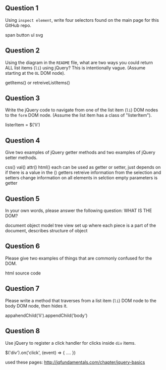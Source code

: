## Question 1

Using `inspect element`, write four selectors found on the main page for this
GitHub repo.

<!-- your answer starts here -->
span
button
ul
svg
<!-- your answer ends here -->

## Question 2

Using the diagram in the `README` file, what are two ways you could return ALL
list items (`li`) using jQuery? This is intentionally vague. (Assume starting
at the `OL` DOM node).

<!-- your answer starts here -->
getItems() or retreiveListItems()
<!-- your answer ends here -->

## Question 3

Write the jQuery code to navigate from one of the list item (`li`) DOM nodes to
the `form` DOM node. (Assume the list item has a class of "listerItem").

<!-- your answer starts here -->
listerItem = $('li')
<!-- your answer ends here -->

## Question 4

Give two examples of jQuery getter methods and two examples of jQuery setter
methods.

<!-- your answer starts here -->
css()
val()
attr()
html()
each can be used as getter or setter, just depends on if there is a value in the ()
getters retreive information from the selection and setters change information on all elements in selction
empty parameters is getter

<!-- your answer ends here -->

## Question 5

In your own words, please answer the following question: WHAT IS THE DOM?

<!-- your answer starts here -->
document object model
tree view set up where each piece is a part of the document, describes structure of object
<!-- your answer ends here -->

## Question 6

Please give two examples of things that are commonly confused for the DOM.

<!-- your answer starts here -->
html
source code
<!-- your answer ends here -->

## Question 7

Please write a method that traverses from a list item (`li`) DOM node to the
body DOM node, then hides it.

<!-- your answer starts here -->
appahendChild('li').appendChild('body')
<!-- your answer ends here -->

## Question 8

Use jQuery to register a click handler for clicks inside `div` items.

<!-- your answer starts here -->
$('div').on('click', (event) => {
....
})
<!-- your answer ends here -->

used these pages:
http://jqfundamentals.com/chapter/jquery-basics
